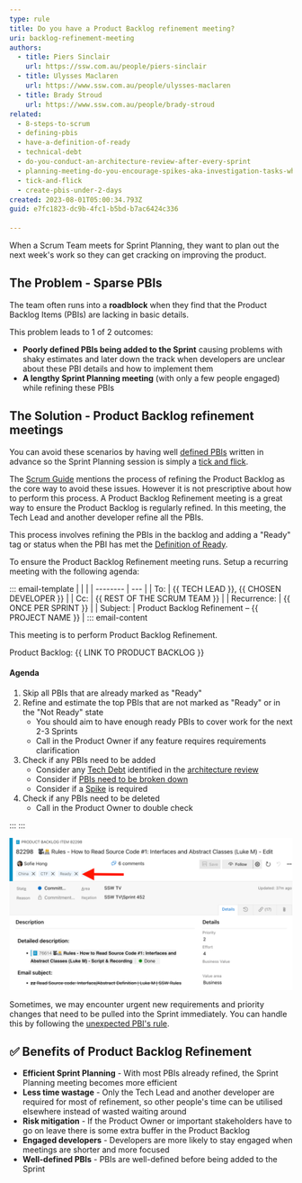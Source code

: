 ```yaml
---
type: rule
title: Do you have a Product Backlog refinement meeting?
uri: backlog-refinement-meeting
authors:
  - title: Piers Sinclair
    url: https://ssw.com.au/people/piers-sinclair
  - title: Ulysses Maclaren
    url: https://www.ssw.com.au/people/ulysses-maclaren
  - title: Brady Stroud
    url: https://www.ssw.com.au/people/brady-stroud
related:
  - 8-steps-to-scrum
  - defining-pbis
  - have-a-definition-of-ready
  - technical-debt
  - do-you-conduct-an-architecture-review-after-every-sprint
  - planning-meeting-do-you-encourage-spikes-aka-investigation-tasks-when-a-story-is-inestimable
  - tick-and-flick
  - create-pbis-under-2-days
created: 2023-08-01T05:00:34.793Z
guid: e7fc1823-dc9b-4fc1-b5bd-b7ac6424c336

---
```


When a Scrum Team meets for Sprint Planning, they want to plan out the next week's work so they can get cracking on improving the product.

<!--endintro-->

## The Problem - Sparse PBIs

The team often runs into a **roadblock** when they find that the Product Backlog Items (PBIs) are lacking in basic details.

This problem leads to 1 of 2 outcomes:

* **Poorly defined PBIs being added to the Sprint** causing problems with shaky estimates and later down the track when developers are unclear about these PBI details and how to implement them
* **A lengthy Sprint Planning meeting** (with only a few people engaged) while refining these PBIs

## The Solution - Product Backlog refinement meetings

You can avoid these scenarios by having well [defined PBIs](/defining-pbis) written in advance so the Sprint Planning session is simply a [tick and flick](/tick-and-flick).

The [Scrum Guide](https://scrumguides.org/scrum-guide.html) mentions the process of refining the Product Backlog as the core way to avoid these issues. However it is not prescriptive about how to perform this process. A Product Backlog Refinement meeting is a great way to ensure the Product Backlog is regularly refined. In this meeting, the Tech Lead and another developer refine all the PBIs.

This process involves refining the PBIs in the backlog and adding a "Ready" tag or status when the PBI has met the [Definition of Ready](/have-a-definition-of-ready).

To ensure the Product Backlog Refinement meeting runs. Setup a recurring meeting with the following agenda:

::: email-template
|          |     |
| -------- | --- |
| To:      | {{ TECH LEAD }}, {{ CHOSEN DEVELOPER }} |
| Cc:      | {{ REST OF THE SCRUM TEAM }} |
| Recurrence:      | {{ ONCE PER SPRINT }} |
| Subject: | Product Backlog Refinement –  {{ PROJECT NAME }} |
::: email-content

This meeting is to perform Product Backlog Refinement.

Product Backlog: {{ LINK TO PRODUCT BACKLOG }}

#### Agenda

1. Skip all PBIs that are already marked as "Ready"
2. Refine and estimate the top PBIs that are not marked as "Ready" or in the "Not Ready" state
    * You should aim to have enough ready PBIs to cover work for the next 2-3 Sprints
    * Call in the Product Owner if any feature requires requirements clarification
4. Check if any PBIs need to be added
    * Consider any [Tech Debt](/technical-debt) identified in the [architecture review](/do-you-conduct-an-architecture-review-after-every-sprint)
    * Consider if [PBIs need to be broken down](/create-pbis-under-2-days)
    * Consider if a [Spike](/encourage-spikes-when-a-story-is-inestimable) is required
5. Check if any PBIs need to be deleted
    * Call in the Product Owner to double check

:::
:::

![Figure: PBI should be marked as “Ready” before pulling it into the Sprint](pbi-marked-as-done.png)

Sometimes, we may encounter urgent new requirements and priority changes that need to be pulled into the Sprint immediately. You can handle this by following the [unexpected PBI's rule](/unexpected-requests).

## ✅ Benefits of Product Backlog Refinement

* **Efficient Sprint Planning** - With most PBIs already refined, the Sprint Planning meeting becomes more efficient
* **Less time wastage** - Only the Tech Lead and another developer are required for most of refinement, so other people's time can be utilised elsewhere instead of wasted waiting around
* **Risk mitigation** - If the Product Owner or important stakeholders have to go on leave there is some extra buffer in the Product Backlog
* **Engaged developers** - Developers are more likely to stay engaged when meetings are shorter and more focused
* **Well-defined PBIs** - PBIs are well-defined before being added to the Sprint
